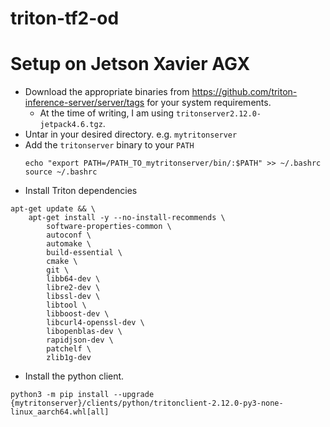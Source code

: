 # triton-tf2-od
# Setup on Jetson Xavier AGX
- Download the appropriate binaries from https://github.com/triton-inference-server/server/tags for your system requirements.
  - At the time of writing, I am using `tritonserver2.12.0-jetpack4.6.tgz`.
- Untar in your desired directory. e.g. `mytritonserver`
- Add the `tritonserver` binary to your `PATH`
  ``` 
  echo "export PATH=/PATH_TO_mytritonserver/bin/:$PATH" >> ~/.bashrc
  source ~/.bashrc 
    ```
- Install Triton dependencies
```
apt-get update && \
    apt-get install -y --no-install-recommends \
        software-properties-common \
        autoconf \
        automake \
        build-essential \
        cmake \
        git \
        libb64-dev \
        libre2-dev \
        libssl-dev \
        libtool \
        libboost-dev \
        libcurl4-openssl-dev \
        libopenblas-dev \
        rapidjson-dev \
        patchelf \
        zlib1g-dev
```
- Install the python client.
```
python3 -m pip install --upgrade {mytritonserver}/clients/python/tritonclient-2.12.0-py3-none-linux_aarch64.whl[all]
```
